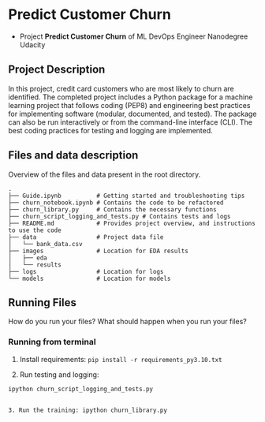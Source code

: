 # Predict Customer Churn

- Project **Predict Customer Churn** of ML DevOps Engineer Nanodegree Udacity

## Project Description
In this project, credit card customers who are most likely to churn are identified. The completed project includes a Python package for a machine learning project that follows coding (PEP8) and engineering best practices for implementing software (modular, documented, and tested). The package can also be run interactively or from the command-line interface (CLI). The best coding practices for testing and logging are implemented.

## Files and data description
Overview of the files and data present in the root directory. 

    .
    ├── Guide.ipynb          # Getting started and troubleshooting tips
    ├── churn_notebook.ipynb # Contains the code to be refactored
    ├── churn_library.py     # Contains the necessary functions
    ├── churn_script_logging_and_tests.py # Contains tests and logs
    ├── README.md            # Provides project overview, and instructions to use the code
    ├── data                 # Project data file
    │   └── bank_data.csv
    ├── images               # Location for EDA results
    │   ├── eda
    │   └── results
    ├── logs                 # Location for logs
    └── models               # Location for models

## Running Files
How do you run your files? What should happen when you run your files?

### Running from terminal
1. Install requirements: `pip install -r requirements_py3.10.txt`

2. Run testing and logging: 

```bash
ipython churn_script_logging_and_tests.py


3. Run the training: ipython churn_library.py




